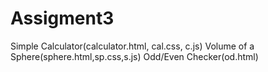 # Assigment3
Simple Calculator(calculator.html, cal.css, c.js)
Volume of a Sphere(sphere.html,sp.css,s.js)
Odd/Even Checker(od.html)
